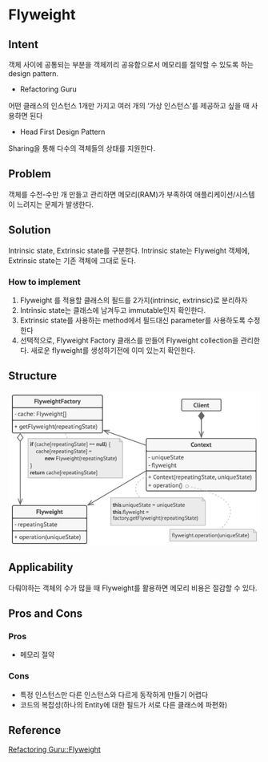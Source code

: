 # Flyweight

## Intent

객체 사이에 공통되는 부분을 객체끼리 공유함으로서 메모리를 절약할 수 있도록 하는 design pattern. 
- Refactoring Guru

어떤 클래스의 인스턴스 1개만 가지고 여러 개의 ‘가상 인스턴스'를 제공하고 싶을 때 사용하면 된다 
- Head First Design Pattern

Sharing을 통해 다수의 객체들의 상태를 지원한다.

## Problem

객체를 수천-수만 개 만들고 관리하면 메모리(RAM)가 부족하여 애플리케이션/시스템이 느려지는 문제가 발생한다.

## Solution

Intrinsic state, Extrinsic state를 구분한다. Intrinsic state는 Flyweight 객체에, Extrinsic state는 기존 객체에 그대로 둔다.

### How to implement

1. Flyweight 를 적용할 클래스의 필드를 2가지(intrinsic, extrinsic)로 분리하자
2. Intrinsic state는 클래스에 남겨두고 immutable인지 확인한다. 
3. Extrinsic state를 사용하는 method에서 필드대신 parameter를 사용하도록 수정한다
4. 선택적으로, Flyweight Factory 클래스를 만들어 Flyweight collection을 관리한다. 새로운 flyweight를 생성하기전에 이미 있는지 확인한다.

## Structure

![](./img/structure.png)

## Applicability

다뤄야하는 객체의 수가 많을 때 Flyweight를 활용하면 메모리 비용은 절감할 수 있다.

## Pros and Cons

### Pros

- 메모리 절약

### Cons

- 특정 인스턴스만 다른 인스턴스와 다르게 동작하게 만들기 어렵다
- 코드의 복잡성(하나의 Entity에 대한 필드가 서로 다른 클래스에 파편화)


## Reference

[Refactoring Guru::Flyweight](https://refactoring.guru/design-patterns/flyweight)